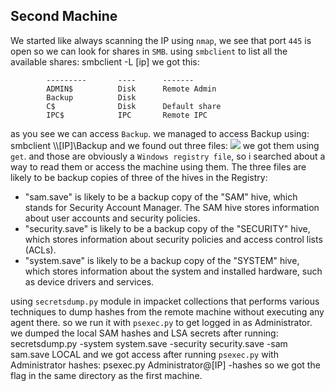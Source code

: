 ## Second Machine

We started like always scanning the IP using `nmap`, we see that port `445` is open so we can look for shares in `SMB`.
using `smbclient` to list all the available shares:
smbclient -L [ip]
we got this:

```Sharename Type      Comment
        ---------       ----      -------
        ADMIN$          Disk      Remote Admin
        Backup          Disk
        C$              Disk      Default share
        IPC$            IPC       Remote IPC
```

as you see we can access `Backup`.
we managed to access Backup using:
smbclient \\\\[IP]\\Backup
and we found out three files:
![](https://i.ibb.co/FHR0CxL/Screen-Shot-2022-12-29-at-9-59-47-AM.png)
we got them using `get`.
and those are obviously a `Windows registry file`, so i searched about a way to read them or access the machine using them.
The three files are likely to be backup copies of three of the hives in the Registry:

- "sam.save" is likely to be a backup copy of the "SAM" hive, which stands for Security Account Manager. The SAM hive stores information about user accounts and security policies.
- "security.save" is likely to be a backup copy of the "SECURITY" hive, which stores information about security policies and access control lists (ACLs).
- "system.save" is likely to be a backup copy of the "SYSTEM" hive, which stores information about the system and installed hardware, such as device drivers and services.

using `secretsdump.py` module in impacket collections that performs various techniques to dump hashes from the remote machine without executing any agent there.
so we run it with `psexec.py` to get logged in as Administrator.
we dumped the local SAM hashes and LSA secrets after running:
secretsdump.py -system system.save -security security.save -sam sam.save LOCAL
and we got access after running `psexec.py` with Administrator hashes:
psexec.py Administrator@[IP] -hashes <NTLM hash>
so we got the flag in the same directory as the first machine.
